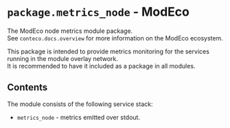 # `package.metrics_node` - ModEco

The ModEco node metrics module package.  
See `conteco.docs.overview` for more information on the ModEco ecosystem.

This package is intended to provide metrics monitoring for the services running in the module overlay network.  
It is recommended to have it included as a package in all modules.

## Contents

The module consists of the following service stack:

 * `metrics_node` - metrics emitted over stdout.
